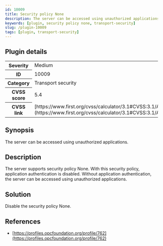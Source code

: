 ```yaml
---
id: 10009
title: Security policy None
description: The server can be accessed using unauthorized applications.
keywords: [plugin, security policy none, transport-security]
slug: /plugin-10009
tags: [plugin, transport-security]
---
```


## Plugin details

<table>
  <tr>
    <th>Severity</th>
    <td>Medium</td>
  </tr>
  <tr>
    <th>ID</th>
    <td>10009</td>
  </tr>
    <tr>
    <th>Category</th>
    <td>Transport security</td>
  </tr>
    <tr>
    <th>CVSS score</th>
    <td>5.4</td>
  </tr>
  <tr>
    <th>CVSS link</th>
    <td>[https://www.first.org/cvss/calculator/3.1#CVSS:3.1/AV:N/AC:L/PR:L/UI:N/S:U/C:L/I:L/A:N](https://www.first.org/cvss/calculator/3.1#CVSS:3.1/AV:N/AC:L/PR:L/UI:N/S:U/C:L/I:L/A:N)</td>
  </tr>
</table>

## Synopsis

The server can be accessed using unauthorized applications.

## Description

The server supports security policy None. With this security policy, application authentication is disabled. Without application authentication, the server can be accessed using unauthorized applications.

## Solution

Disable the security policy None.

## References

* [https://profiles.opcfoundation.org/profile/762](https://profiles.opcfoundation.org/profile/762)
